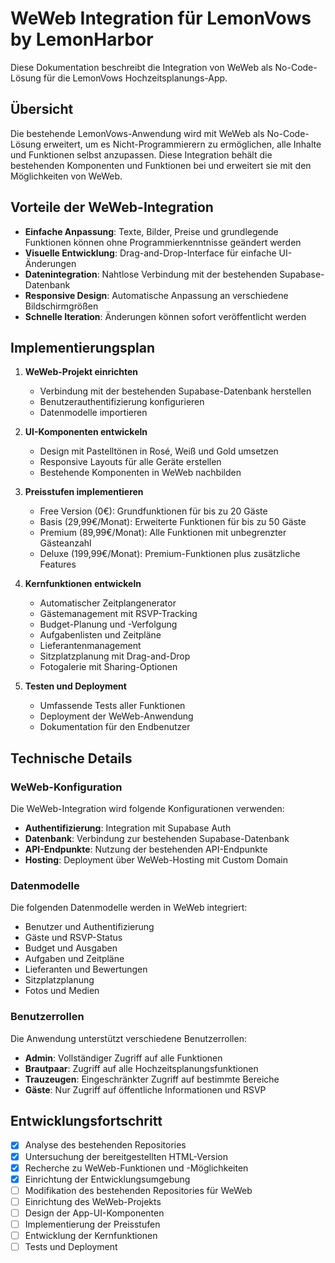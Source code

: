 # WeWeb Integration für LemonVows by LemonHarbor

Diese Dokumentation beschreibt die Integration von WeWeb als No-Code-Lösung für die LemonVows Hochzeitsplanungs-App.

## Übersicht

Die bestehende LemonVows-Anwendung wird mit WeWeb als No-Code-Lösung erweitert, um es Nicht-Programmierern zu ermöglichen, alle Inhalte und Funktionen selbst anzupassen. Diese Integration behält die bestehenden Komponenten und Funktionen bei und erweitert sie mit den Möglichkeiten von WeWeb.

## Vorteile der WeWeb-Integration

- **Einfache Anpassung**: Texte, Bilder, Preise und grundlegende Funktionen können ohne Programmierkenntnisse geändert werden
- **Visuelle Entwicklung**: Drag-and-Drop-Interface für einfache UI-Änderungen
- **Datenintegration**: Nahtlose Verbindung mit der bestehenden Supabase-Datenbank
- **Responsive Design**: Automatische Anpassung an verschiedene Bildschirmgrößen
- **Schnelle Iteration**: Änderungen können sofort veröffentlicht werden

## Implementierungsplan

1. **WeWeb-Projekt einrichten**
   - Verbindung mit der bestehenden Supabase-Datenbank herstellen
   - Benutzerauthentifizierung konfigurieren
   - Datenmodelle importieren

2. **UI-Komponenten entwickeln**
   - Design mit Pastelltönen in Rosé, Weiß und Gold umsetzen
   - Responsive Layouts für alle Geräte erstellen
   - Bestehende Komponenten in WeWeb nachbilden

3. **Preisstufen implementieren**
   - Free Version (0€): Grundfunktionen für bis zu 20 Gäste
   - Basis (29,99€/Monat): Erweiterte Funktionen für bis zu 50 Gäste
   - Premium (89,99€/Monat): Alle Funktionen mit unbegrenzter Gästeanzahl
   - Deluxe (199,99€/Monat): Premium-Funktionen plus zusätzliche Features

4. **Kernfunktionen entwickeln**
   - Automatischer Zeitplangenerator
   - Gästemanagement mit RSVP-Tracking
   - Budget-Planung und -Verfolgung
   - Aufgabenlisten und Zeitpläne
   - Lieferantenmanagement
   - Sitzplatzplanung mit Drag-and-Drop
   - Fotogalerie mit Sharing-Optionen

5. **Testen und Deployment**
   - Umfassende Tests aller Funktionen
   - Deployment der WeWeb-Anwendung
   - Dokumentation für den Endbenutzer

## Technische Details

### WeWeb-Konfiguration

Die WeWeb-Integration wird folgende Konfigurationen verwenden:

- **Authentifizierung**: Integration mit Supabase Auth
- **Datenbank**: Verbindung zur bestehenden Supabase-Datenbank
- **API-Endpunkte**: Nutzung der bestehenden API-Endpunkte
- **Hosting**: Deployment über WeWeb-Hosting mit Custom Domain

### Datenmodelle

Die folgenden Datenmodelle werden in WeWeb integriert:

- Benutzer und Authentifizierung
- Gäste und RSVP-Status
- Budget und Ausgaben
- Aufgaben und Zeitpläne
- Lieferanten und Bewertungen
- Sitzplatzplanung
- Fotos und Medien

### Benutzerrollen

Die Anwendung unterstützt verschiedene Benutzerrollen:

- **Admin**: Vollständiger Zugriff auf alle Funktionen
- **Brautpaar**: Zugriff auf alle Hochzeitsplanungsfunktionen
- **Trauzeugen**: Eingeschränkter Zugriff auf bestimmte Bereiche
- **Gäste**: Nur Zugriff auf öffentliche Informationen und RSVP

## Entwicklungsfortschritt

- [x] Analyse des bestehenden Repositories
- [x] Untersuchung der bereitgestellten HTML-Version
- [x] Recherche zu WeWeb-Funktionen und -Möglichkeiten
- [x] Einrichtung der Entwicklungsumgebung
- [ ] Modifikation des bestehenden Repositories für WeWeb
- [ ] Einrichtung des WeWeb-Projekts
- [ ] Design der App-UI-Komponenten
- [ ] Implementierung der Preisstufen
- [ ] Entwicklung der Kernfunktionen
- [ ] Tests und Deployment
